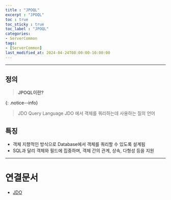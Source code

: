```yaml
---
title : "JPOQL"
excerpt : "JPOQL"
toc : true
toc_sticky : true
toc_label : "JPOQL"
categories:
- ServerCommon
tags:
- [ServerCommon]
last_modified_at: 2024-04-24T08:00:00-10:00:00
---
```

  
---
  
##  정의

 > **JPOQL이란?**  
> 
{: .notice--info}  
 > JDO Query Language
 > JDO 에서 객체를 쿼리하는데 사용하는 질의 언어
  
## 특징
- 객체 지향적인 방식으로 Database에서 객체를 쿼리할 수 있도록 설계됨
- SQL과 달리 객체와 필드에 집중하며, 객체 간의 관계, 상속, 다형성 등을 지원

---
  
# 연결문서
- [JDO](../../servercommon/servercommon-JDO)